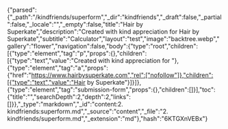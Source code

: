 {"parsed":{"_path":"/kindfriends/superform","_dir":"kindfriends","_draft":false,"_partial":false,"_locale":"","_empty":false,"title":"Hair by Superkate","description":"Created with kind appreciation for Hair by Superkate","subtitle":"Calculator","layout":"test","image":"backtree.webp","gallery":"flower","navigation":false,"body":{"type":"root","children":[{"type":"element","tag":"p","props":{},"children":[{"type":"text","value":"Created with kind appreciation for "},{"type":"element","tag":"a","props":{"href":"https://www.hairbysuperkate.com","rel":["nofollow"]},"children":[{"type":"text","value":"Hair by Superkate"}]}]},{"type":"element","tag":"submission-form","props":{},"children":[]}],"toc":{"title":"","searchDepth":2,"depth":2,"links":[]}},"_type":"markdown","_id":"content:2. kindfriends:superform.md","_source":"content","_file":"2. kindfriends/superform.md","_extension":"md"},"hash":"6KTGXnVEBx"}